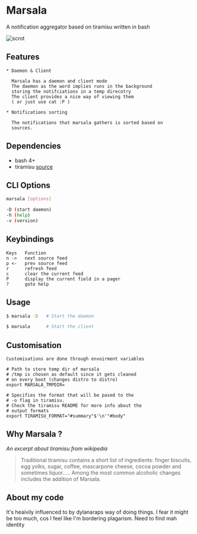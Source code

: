 # Marsala

A notification aggregator based on tiramisu written in bash

![scrot](https://imgur.com/ndbJ2HJ.png)


## Features

```
* Daemon & Client

  Marsala has a daemon and client mode
  The daemon as the word implies runs in the background
  storing the notifciations in a temp direcotry
  The client provides a nice way of viewing them
  ( or just use cat :P )

* Notifications sorting

  The notifications that marsala gathers is sorted based on
  sources.
```


## Dependencies
 - bash 4+
 - tiramisu [source](https://github.com/Sweets/tiramisu)


## CLI Options

```sh
marsala [options]

-D (start daemon)
-h (help)
-v (version)

```

## Keybindings

```
Keys   Function
n ->   next source feed
p <-   prev source feed
r      refresh feed
c      clear the current feed
P      display the current field in a pager
?      goto help

```


## Usage

```sh
$ marsala -D   # Start the daemon

$ marsala      # Start the client
```


## Customisation

```
Customisations are done through envoirment variables

# Path to store temp dir of marsala
# /tmp is chosen as default since it gets cleaned
# on every boot (changes distro to distro)
export MARSALA_TMPDIR=

# Specifies the format that will be pased to the
# -o flag in tiramisu.
# Check the tiramisu README for more info about the
# output formats
export TIRAMISU_FORMAT="#summary"$'\n'"#body"
```

## Why Marsala ?

*An excerpt about tiramisu from wikipedia*
> Traditional tiramisu contains a short list of ingredients:
> finger biscuits, egg yolks, sugar, coffee, mascarpone cheese,
> cocoa powder and sometimes liquor.....
> Among the most common alcoholic changes includes the addition of
> Marsala.



## About my code

It's heaivily influenced to by dylanaraps way of doing things. I fear it might be too much, cos I feel like I'm bordering plagarism. Need to find mah identity
